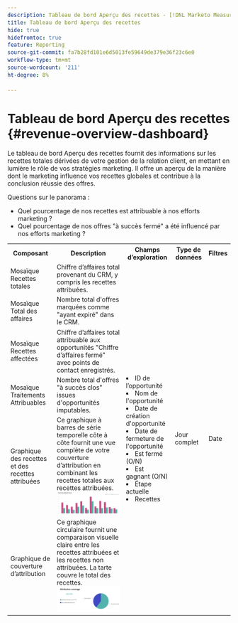 ```yaml
---
description: Tableau de bord Aperçu des recettes - [!DNL Marketo Measure] - Produit
title: Tableau de bord Aperçu des recettes
hide: true
hidefromtoc: true
feature: Reporting
source-git-commit: fa7b28fd101e6d5013fe59649de379e36f23c6e0
workflow-type: tm+mt
source-wordcount: '211'
ht-degree: 8%

---
```


# Tableau de bord Aperçu des recettes {#revenue-overview-dashboard}

Le tableau de bord Aperçu des recettes fournit des informations sur les recettes totales dérivées de votre gestion de la relation client, en mettant en lumière le rôle de vos stratégies marketing. Il offre un aperçu de la manière dont le marketing influence vos recettes globales et contribue à la conclusion réussie des offres.

Questions sur le panorama :

* Quel pourcentage de nos recettes est attribuable à nos efforts marketing ?
* Quel pourcentage de nos offres &quot;à succès fermé&quot; a été influencé par nos efforts marketing ?

<table style="table-layout:auto"> 
<tbody>
  <tr> 
   <th>Composant</th> 
   <th>Description</th>
   <th>Champs d’exploration</th>
   <th>Type de données</th>
   <th>Filtres</th>
  </tr>
  <tr>
    <td>Mosaïque Recettes totales</td>
    <td>Chiffre d’affaires total provenant du CRM, y compris les recettes attribuées.</td>
    <td rowspan="6"><li>ID de l’opportunité</li>
<li>Nom de l'opportunité</li>
<li>Date de création d'opportunité</li>
<li>Date de fermeture de l'opportunité</li>
<li>Est fermé (O/N)</li>
<li>Est gagnant (O/N)</li>
<li>Étape actuelle</li>
<li>Recettes</li></td>
    <td rowspan="6">Jour complet</td>
    <td rowspan="6">Date</td>
  </tr>
  <tr>
    <td>Mosaïque Total des affaires</td>
    <td>Nombre total d'offres marquées comme "ayant expiré" dans le CRM.</td>
  </tr>
  <tr>
    <td>Mosaïque Recettes affectées</td>
    <td>Chiffre d’affaires total attribuable aux opportunités "Chiffre d’affaires fermé" avec points de contact enregistrés.</td>
  </tr>
  <tr>
    <td>Mosaïque Traitements Attribuables</td>
    <td>Nombre total d'offres "à succès clos" issues d'opportunités imputables.</td>
  </tr>
  <tr>
    <td>Graphique des recettes et des recettes attribuées</td>
    <td>Ce graphique à barres de série temporelle côte à côte fournit une vue complète de votre couverture d’attribution en combinant les recettes totales aux recettes attribuées.
    <br/><img src="assets/revenue-overview-dashboard-1.png" width="600"></td>
  </tr>
  <tr>
    <td>Graphique de couverture d’attribution</td>
    <td>Ce graphique circulaire fournit une comparaison visuelle claire entre les recettes attribuées et les recettes non attribuées. La tarte couvre le total des recettes.
    <br/>
    <img src="assets/revenue-overview-dashboard-2.png" width="600"></td>
  </tr>
</tbody>
</table>
